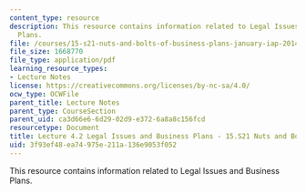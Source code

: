 ```yaml
---
content_type: resource
description: This resource contains information related to Legal Issues and Business
  Plans.
file: /courses/15-s21-nuts-and-bolts-of-business-plans-january-iap-2014/3f93ef48ea74975e211a136e9053f052_MIT15_S21IAP14_Session4.2.pdf
file_size: 1668770
file_type: application/pdf
learning_resource_types:
- Lecture Notes
license: https://creativecommons.org/licenses/by-nc-sa/4.0/
ocw_type: OCWFile
parent_title: Lecture Notes
parent_type: CourseSection
parent_uid: ca3d66e6-6d29-02d9-e372-6a8a8c156fcd
resourcetype: Document
title: Lecture 4.2 Legal Issues and Business Plans - 15.S21 Nuts and Bolts IAP 2014
uid: 3f93ef48-ea74-975e-211a-136e9053f052
---
```

This resource contains information related to Legal Issues and Business Plans.